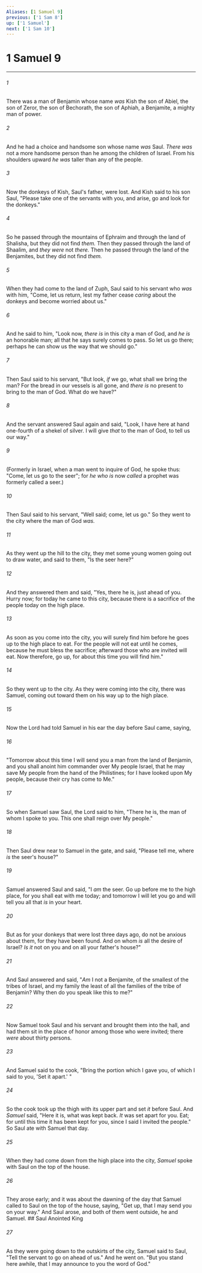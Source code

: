 ```yaml
---
Aliases: [1 Samuel 9]
previous: ['1 Sam 8']
up: ['1 Samuel']
next: ['1 Sam 10']
---
```

# 1 Samuel 9

***


###### 1 
There was a man of Benjamin whose name _was_ Kish the son of Abiel, the son of Zeror, the son of Bechorath, the son of Aphiah, a Benjamite, a mighty man of power. 

###### 2 
And he had a choice and handsome son whose name _was_ Saul. _There was_ not a more handsome person than he among the children of Israel. From his shoulders upward _he was_ taller than any of the people. 

###### 3 
Now the donkeys of Kish, Saul's father, were lost. And Kish said to his son Saul, "Please take one of the servants with you, and arise, go and look for the donkeys." 

###### 4 
So he passed through the mountains of Ephraim and through the land of Shalisha, but they did not find _them._ Then they passed through the land of Shaalim, and _they were_ not _there._ Then he passed through the land of the Benjamites, but they did not find _them._ 

###### 5 
When they had come to the land of Zuph, Saul said to his servant who _was_ with him, "Come, let us return, lest my father cease _caring_ about the donkeys and become worried about us." 

###### 6 
And he said to him, "Look now, _there is_ in this city a man of God, and _he is_ an honorable man; all that he says surely comes to pass. So let us go there; perhaps he can show us the way that we should go." 

###### 7 
Then Saul said to his servant, "But look, _if_ we go, what shall we bring the man? For the bread in our vessels is all gone, and _there is_ no present to bring to the man of God. What do we have?" 

###### 8 
And the servant answered Saul again and said, "Look, I have here at hand one-fourth of a shekel of silver. I will give _that_ to the man of God, to tell us our way." 

###### 9 
(Formerly in Israel, when a man went to inquire of God, he spoke thus: "Come, let us go to the seer"; for _he who is_ now _called_ a prophet was formerly called a seer.) 

###### 10 
Then Saul said to his servant, "Well said; come, let us go." So they went to the city where the man of God _was._ 

###### 11 
As they went up the hill to the city, they met some young women going out to draw water, and said to them, "Is the seer here?" 

###### 12 
And they answered them and said, "Yes, there he is, just ahead of you. Hurry now; for today he came to this city, because there is a sacrifice of the people today on the high place. 

###### 13 
As soon as you come into the city, you will surely find him before he goes up to the high place to eat. For the people will not eat until he comes, because he must bless the sacrifice; afterward those who are invited will eat. Now therefore, go up, for about this time you will find him." 

###### 14 
So they went up to the city. As they were coming into the city, there was Samuel, coming out toward them on his way up to the high place. 

###### 15 
Now the Lord had told Samuel in his ear the day before Saul came, saying, 

###### 16 
"Tomorrow about this time I will send you a man from the land of Benjamin, and you shall anoint him commander over My people Israel, that he may save My people from the hand of the Philistines; for I have looked upon My people, because their cry has come to Me." 

###### 17 
So when Samuel saw Saul, the Lord said to him, "There he is, the man of whom I spoke to you. This one shall reign over My people." 

###### 18 
Then Saul drew near to Samuel in the gate, and said, "Please tell me, where _is_ the seer's house?" 

###### 19 
Samuel answered Saul and said, "I _am_ the seer. Go up before me to the high place, for you shall eat with me today; and tomorrow I will let you go and will tell you all that _is_ in your heart. 

###### 20 
But as for your donkeys that were lost three days ago, do not be anxious about them, for they have been found. And on whom _is_ all the desire of Israel? _Is it_ not on you and on all your father's house?" 

###### 21 
And Saul answered and said, "_Am_ I not a Benjamite, of the smallest of the tribes of Israel, and my family the least of all the families of the tribe of Benjamin? Why then do you speak like this to me?" 

###### 22 
Now Samuel took Saul and his servant and brought them into the hall, and had them sit in the place of honor among those who were invited; there _were_ about thirty persons. 

###### 23 
And Samuel said to the cook, "Bring the portion which I gave you, of which I said to you, 'Set it apart.' " 

###### 24 
So the cook took up the thigh with its upper part and set _it_ before Saul. And _Samuel_ said, "Here it is, what was kept back. _It_ was set apart for you. Eat; for until this time it has been kept for you, since I said I invited the people." So Saul ate with Samuel that day. 

###### 25 
When they had come down from the high place into the city, _Samuel_ spoke with Saul on the top of the house. 

###### 26 
They arose early; and it was about the dawning of the day that Samuel called to Saul on the top of the house, saying, "Get up, that I may send you on your way." And Saul arose, and both of them went outside, he and Samuel. ## Saul Anointed King 

###### 27 
As they were going down to the outskirts of the city, Samuel said to Saul, "Tell the servant to go on ahead of us." And he went on. "But you stand here awhile, that I may announce to you the word of God."
